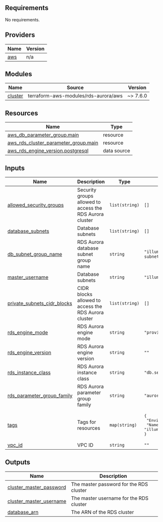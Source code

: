 <!-- BEGIN_TF_DOCS -->
## Requirements

No requirements.

## Providers

| Name | Version |
|------|---------|
| <a name="provider_aws"></a> [aws](#provider\_aws) | n/a |

## Modules

| Name | Source | Version |
|------|--------|---------|
| <a name="module_cluster"></a> [cluster](#module\_cluster) | terraform-aws-modules/rds-aurora/aws | ~> 7.6.0 |

## Resources

| Name | Type |
|------|------|
| [aws_db_parameter_group.main](https://registry.terraform.io/providers/hashicorp/aws/latest/docs/resources/db_parameter_group) | resource |
| [aws_rds_cluster_parameter_group.main](https://registry.terraform.io/providers/hashicorp/aws/latest/docs/resources/rds_cluster_parameter_group) | resource |
| [aws_rds_engine_version.postgresql](https://registry.terraform.io/providers/hashicorp/aws/latest/docs/data-sources/rds_engine_version) | data source |

## Inputs

| Name | Description | Type | Default | Required |
|------|-------------|------|---------|:--------:|
| <a name="input_allowed_security_groups"></a> [allowed\_security\_groups](#input\_allowed\_security\_groups) | Security groups allowed to access the RDS Aurora cluster | `list(string)` | `[]` | no |
| <a name="input_database_subnets"></a> [database\_subnets](#input\_database\_subnets) | Database subnets | `list(string)` | `[]` | no |
| <a name="input_db_subnet_group_name"></a> [db\_subnet\_group\_name](#input\_db\_subnet\_group\_name) | RDS Aurora database subnet group name | `string` | `"illumidesk-rds-subnet-group"` | no |
| <a name="input_master_username"></a> [master\_username](#input\_master\_username) | Database subnets | `string` | `"illumidesk"` | no |
| <a name="input_private_subnets_cidr_blocks"></a> [private\_subnets\_cidr\_blocks](#input\_private\_subnets\_cidr\_blocks) | CIDR blocks allowed to access the RDS Aurora cluster | `list(string)` | `[]` | no |
| <a name="input_rds_engine_mode"></a> [rds\_engine\_mode](#input\_rds\_engine\_mode) | RDS Aurora engine mode | `string` | `"provisioned"` | no |
| <a name="input_rds_engine_version"></a> [rds\_engine\_version](#input\_rds\_engine\_version) | RDS Aurora engine version | `string` | `""` | no |
| <a name="input_rds_instance_class"></a> [rds\_instance\_class](#input\_rds\_instance\_class) | RDS Aurora instance class | `string` | `"db.serverless"` | no |
| <a name="input_rds_parameter_group_family"></a> [rds\_parameter\_group\_family](#input\_rds\_parameter\_group\_family) | RDS Aurora parameter group family | `string` | `"aurora-postgresql13"` | no |
| <a name="input_tags"></a> [tags](#input\_tags) | Tags for resources | `map(string)` | <pre>{<br>  "Environment": "dev",<br>  "Name": "illumidesk-eks"<br>}</pre> | no |
| <a name="input_vpc_id"></a> [vpc\_id](#input\_vpc\_id) | VPC ID | `string` | `""` | no |

## Outputs

| Name | Description |
|------|-------------|
| <a name="output_cluster_master_password"></a> [cluster\_master\_password](#output\_cluster\_master\_password) | The master password for the RDS cluster |
| <a name="output_cluster_master_username"></a> [cluster\_master\_username](#output\_cluster\_master\_username) | The master username for the RDS cluster |
| <a name="output_database_arn"></a> [database\_arn](#output\_database\_arn) | The ARN of the RDS cluster |
<!-- END_TF_DOCS -->